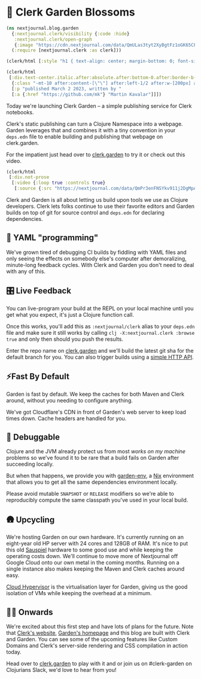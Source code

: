 # 🌱 Clerk Garden Blossoms
```clojure
(ns nextjournal.blog.garden
  {:nextjournal.clerk/visibility {:code :hide}
   :nextjournal.clerk/open-graph
   {:image "https://cdn.nextjournal.com/data/QmULas3tyt2XyBgtFz1oGK65CF9dRxB4Gaekrouj1edawY?filename=clerk-garden-og-image-2.png&content-type=image/png"}}
  (:require [nextjournal.clerk :as clerk]))

(clerk/html [:style "h1 { text-align: center; margin-bottom: 0; font-size: 3em !important;}"])
```

```clojure
(clerk/html
 [:div.text-center.italic.after:absolute.after:bottom-0.after:border-b-2.pb-4.mb-3
  {:class "-mt-10 after:content-[\"\"] after:left-1/2 after:w-[200px] after:-ml-[100px]"}
  [:p "published March 2 2023, written by "
  [:a {:href "https://github.com/mk"} "Martin Kavalar"]]])
```

Today we're launching Clerk Garden – a simple publishing service for Clerk notebooks.

Clerk's static publishing can turn a Clojure Namespace into a webpage. Garden leverages that and combines it with a tiny convention in your `deps.edn` file to enable building and publishing that webpage on clerk.garden.

For the impatient just head over to [clerk.garden](https://clerk.garden) to try it or check out this video.

```clojure
(clerk/html
 [:div.not-prose
  [:video {:loop true :controls true}
   [:source {:src "https://nextjournal.com/data/QmPr3enFNSYkv911j2DgMpATnr2eyiR8efWJTevvstfd7f?content-type=video/mp4&node-id=51e404c0-4c60-4272-a9e1-5744d43914f5&filename=Garden+Build.mp4&node-kind=file"}]]])
```

Clerk and Garden is all about letting us build upon tools we use as Clojure developers. Clerk lets folks continue to use their favorite editors and Garden builds on top of git for source control and `deps.edn` for declaring dependencies.

## 🥱 YAML "programming"

We've grown tired of debugging CI builds by fiddling with YAML files and only seeing the effects on somebody else's computer after demoralizing, minute-long feedback cycles. With Clerk and Garden you don't need to deal with any of this. 

## 🎛 Live Feedback

You can live-program your build at the REPL on your local machine until you get what you expect, it's just a Clojure function call. 

Once this works, you'll add this as `:nextjournal/clerk` alias to your `deps.edn` file and make sure it still works by calling `clj -X:nextjournal.clerk :browse true` and only then should you push the results.

Enter the repo name on [clerk.garden](https://clerk.garden) and we'll build the latest git sha for the default branch for you. You can also trigger builds using a [simple HTTP API](#citation-needed).

## ⚡️Fast By Default

Garden is fast by default. We keep the caches for both Maven and Clerk around, without you needing to configure anything. 

We've got Cloudflare's CDN in front of Garden's web server to keep load times down. Cache headers are handled for you.

## 🧶 Debuggable

Clojure and the JVM already protect us from most *works on my machine* problems so we've found it to be rare that a build fails on Garden after succeeding locally.

But when that happens, we provide you with [garden-env](https://github.com/nextjournal/garden-env), a [Nix](https://nixos.org) environment that allows you to get all the same dependencies environment locally.

Please avoid mutable `SNAPSHOT` or `RELEASE` modifiers so we're able to reproducibly compute the same classpath you've used in your local build.

## 🛖 Upcycling

We're hosting Garden on our own hardware. It's currently running on an eight-year old HP server with 24 cores and 128GB of RAM. It's nice to put this old [Sauspiel](https://nextjournal.com/about) hardware to some good use and while keeping the operating costs down. We'll continue to move more of Nextjournal off Google Cloud onto our own metal in the coming months. Running on a single instance also makes keeping the Maven and Clerk caches around easy.

[Cloud Hypervisor](https://www.cloudhypervisor.org) is the virtualisation layer for Garden, giving us the good isolation of VMs while keeping the overhead at a minimum.

## 🧑‍🌾 Onwards

We're excited about this first step and have lots of plans for the future. Note that [Clerk's website](https://clerk.vision), [Garden's homepage](https://clerk.garden) and this blog are built with Clerk and Garden. You can see some of the upcoming features like Custom Domains and Clerk's server-side rendering and CSS compilation in action today.

Head over to [clerk.garden](https://clerk.garden) to play with it and or join us on #clerk-garden on Clojurians Slack, we'd love to hear from you! 

